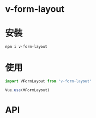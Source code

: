 # v-form-layout

# 安裝

`npm i v-form-layout`

# 使用

```javascript
import VFormLayout from 'v-form-layout'

Vue.use(VFormLayout)
```

# API
